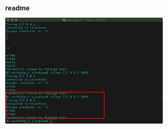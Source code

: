 ## readme
![telnet_success](https://github.com/baizetianxia/baizetianxia-polkadot_rust_class03_homewor/blob/main/telnet_success.jpeg)
